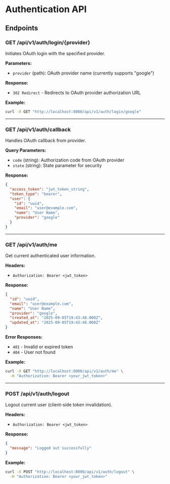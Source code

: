 # Authentication API

## Endpoints

### GET /api/v1/auth/login/{provider}

Initiates OAuth login with the specified provider.

**Parameters:**

- `provider` (path): OAuth provider name (currently supports "google")

**Response:**

- `302 Redirect` - Redirects to OAuth provider authorization URL

**Example:**

```bash
curl -X GET "http://localhost:8000/api/v1/auth/login/google"
```

---

### GET /api/v1/auth/callback

Handles OAuth callback from provider.

**Query Parameters:**

- `code` (string): Authorization code from OAuth provider
- `state` (string): State parameter for security

**Response:**

```json
{
  "access_token": "jwt_token_string",
  "token_type": "bearer",
  "user": {
    "id": "uuid",
    "email": "user@example.com",
    "name": "User Name",
    "provider": "google"
  }
}
```

---

### GET /api/v1/auth/me

Get current authenticated user information.

**Headers:**

- `Authorization: Bearer <jwt_token>`

**Response:**

```json
{
  "id": "uuid",
  "email": "user@example.com",
  "name": "User Name",
  "provider": "google",
  "created_at": "2025-09-05T19:43:48.000Z",
  "updated_at": "2025-09-05T19:43:48.000Z"
}
```

**Error Responses:**

- `401` - Invalid or expired token
- `404` - User not found

**Example:**

```bash
curl -X GET "http://localhost:8000/api/v1/auth/me" \
  -H "Authorization: Bearer <your_jwt_token>"
```

---

### POST /api/v1/auth/logout

Logout current user (client-side token invalidation).

**Headers:**

- `Authorization: Bearer <jwt_token>`

**Response:**

```json
{
  "message": "Logged out successfully"
}
```

**Example:**

```bash
curl -X POST "http://localhost:8000/api/v1/auth/logout" \
  -H "Authorization: Bearer <your_jwt_token>"
```
